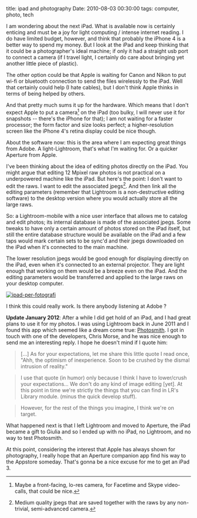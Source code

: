 title: ipad and photography
Date: 2010-08-03 00:30:00
tags: computer, photo, tech
 

I am wondering about the next iPad. What is available now is certainly enticing and must be a joy for light computing / intense internet reading. I do have limited budget, however, and think that probably the iPhone 4 is a better way to spend my money. But I look at the iPad and keep thinking that it could be a photographer's ideal machine; if only it had a straight usb port to connect a camera (if I travel light, I certainly do care about bringing yet another little piece of plastic).  
  
The other option could be that Apple is waiting for Canon and Nikon to put wi-fi or bluetooth connection to send the files wirelessly to the iPad. Well that certainly could help (I hate cables), but I don't think Apple thinks in terms of being helped by others.  
  
And that pretty much sums it up for the hardware. Which means that I don't expect Apple to put a camera[^note1] on the iPad (too bulky, I will never use it for snapshots -- there's the iPhone for that); I am not waiting for a faster processor; the form factor and size looks perfect; a higher-resolution screen like the iPhone 4's retina display could be nice though.  
  
About the software now: this is the area where I am expecting great things from Adobe. A light-Lightroom, that's what I'm waiting for. Or a quicker Aperture from Apple.  
  
I've been thinking about the idea of editing photos directly on the iPad. You might argue that editing 12 Mpixel raw photos is not practical on a underpowered machine like the iPad. But here's the point: I don't want to edit the raws. I want to edit the associated jpegs[^note2]. And then link all the editing parameters (remember that Lightroom is a non-destructive editing software) to the desktop version where you would actually store all the large raws.  
  
So: a Lightroom-mobile with a nice user interface that allows me to catalog and edit photos; its internal database is made of the associated jpegs. Some tweaks to have only a certain amount of photos stored on the iPad itself, but still the entire database structure would be available on the iPad and a few taps would mark certain sets to be sync'd and their jpegs downloaded on the iPad when it's connected to the main machine.  
  
The lower resolution jpegs would be good enough for displaying directly on the iPad, even when it's connected to an external projector. They are light enough that working on them would be a breeze even on the iPad. And the editing parameters would be transferred and applied to the large raws on your desktop computer.  
  
[![ipad-per-fotografi](http://farm5.static.flickr.com/4102/4854784575_f53b6b23e7.jpg)](http://www.flickr.com/photos/aadm/4854784575/)  
  
I think this could really work. Is there anybody listening at Adobe ?  


**Update January 2012**: After a while I did get hold of an iPad, and I had great plans to use it for my photos. I was using Lightroom back in June 2011 and I found this app which seemed like a dream come true: [Photosmith](http://blog.photosmithapp.com/index.php/photosmith-the-grand-tour/). I got in touch with one of the developers, Chris Morse, and he was nice enough to send me an interesting reply. I hope he doesn't mind if I quote him:

> [...] As for your expectations, let me share this little quote I read once, "Ahh, the optimism of inexperience. Soon to be crushed by the dismal intrusion of reality." 

> I use that quote (in humor) only because I think I have to lower/crush your expectations... We don't do any kind of image editing [yet].  At this point in time we're strictly the things that you can find in LR's Library module. (minus the quick develop stuff).

> However, for the rest of the things you imagine, I think we're on target.
 
What happened next is that I left Lightroom and moved to Aperture, the iPad became a gift to Giulia and so I ended up with no iPad, no Lightroom, and no way to test Photosmith.

At this point, considering the interest that Apple has always shown for photography, I really hope that an Aperture companion app find his way to the Appstore someday. That's gonna be a nice excuse for me to get an iPad 3.



[^note1]: Maybe a front-facing, lo-res camera, for Facetime and Skype video-calls, that could be nice.

[^note2]: Medium quality jpegs that are saved together with the raws by any non-trivial, semi-advanced camera.

